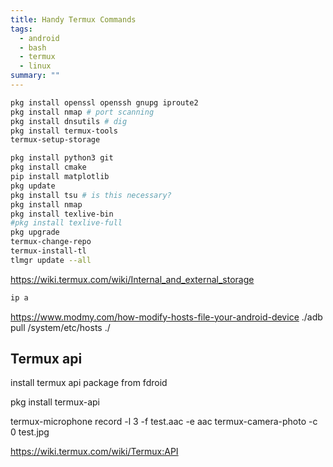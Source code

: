 ```yaml
---
title: Handy Termux Commands
tags:
  - android
  - bash
  - termux
  - linux
summary: ""
---
```

 
```bash
pkg install openssl openssh gnupg iproute2
pkg install nmap # port scanning
pkg install dnsutils # dig
pkg install termux-tools
termux-setup-storage

pkg install python3 git
pkg install cmake
pip install matplotlib
pkg update
pkg install tsu # is this necessary?
pkg install nmap
pkg install texlive-bin
#pkg install texlive-full 
pkg upgrade
termux-change-repo
termux-install-tl
tlmgr update --all

```


https://wiki.termux.com/wiki/Internal_and_external_storage

```bash
ip a
```


https://www.modmy.com/how-modify-hosts-file-your-android-device
./adb pull /system/etc/hosts ./

## Termux api

install termux api package from fdroid

pkg install termux-api

termux-microphone record -l 3 -f test.aac -e aac
termux-camera-photo -c 0 test.jpg

<https://wiki.termux.com/wiki/Termux:API>